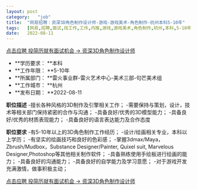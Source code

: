 ```yaml
---
layout:	post
category:	"job"
title:	"网易招聘：资深3D角色制作设计师-游戏-游戏美术-角色制作-杭州本科5-10年"
tags:	[网易,招聘,面试,找工作,工作,内推,游戏,游戏美术,角色制作,杭州,本科,5-10年]
date:	2022-08-11
---
```


[点击应聘 投简历就有面试机会 -> 资深3D角色制作设计师](http://mobile.bole.netease.com/bole/boleDetail?id=37974&employeeId=346f03c3cda5f04c&key=all)



- **学历要求： **本科
- **工作年限： **5-10年
- **所属部门： **雷火事业群-雷火艺术中心-美术三部-句芒美术组
- **工作城市： **杭州
- **发布日期： **2022-08-11



**职位描述**
-擅长各种风格的3D制作及引擎相关工作；
-需要保持与策划，设计，技术等相关部门保持紧密的合作与沟通；
-具备良好/优秀的3D模型能力；
-具备良好/优秀的材质表现能力；
-具备良好的语言表达能力及合作态度



**职位要求**
-有5-10年以上的3D角色制作工作经历；
-设计/绘画相关专业，本科以上学历；
-有坚实的绘画技巧和良好的色彩感；
-掌握3dmax/Maya，Zbrush/Mudbox，Substance Designer/Painter, Quixel suit, Marvelous Designer,Photoshop等其他相关制作软件；
-具备熟练使用手绘板进行绘画的能力；
-具备良好的沟通能力；
-具备良好的自学能力及学习意愿；
-对于游戏开发充满激情，做事积极主动；



[点击应聘 投简历就有面试机会 -> 资深3D角色制作设计师](http://mobile.bole.netease.com/bole/boleDetail?id=37974&employeeId=346f03c3cda5f04c&key=all)